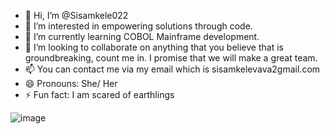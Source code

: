 - 👋 Hi, I’m @Sisamkele022
- 👀 I’m interested in empowering solutions through code.
- 🌱 I’m currently learning COBOL Mainframe development.
- 💞️ I’m looking to collaborate on anything that you believe that is groundbreaking, count me in. I promise that we will make a great team.
- 📫 You can contact me via my email which is sisamkelevava2gmail.com
- 😄 Pronouns: She/ Her
- ⚡ Fun fact: I am scared of earthlings 

![image]([https://github.com/user-attachments/assets/d15a12c4-f9a5-427d-a6cd-03f64ea49a29](https://media1.giphy.com/media/v1.Y2lkPTc5MGI3NjExZG9lNnIxczQ4NXNyaGFhNGdidTg3cWVzc3JycDR5cmIwd2lianlkYSZlcD12MV9pbnRlcm5hbF9naWZfYnlfaWQmY3Q9Zw/VTtANKl0beDFQRLDTh/giphy.gif))
<!---
Sisamkele022/Sisamkele022 is a ✨ special ✨ repository because its `README.md` (this file) appears on your GitHub profile.
You can click the Preview link to take a look at your changes.
--->
